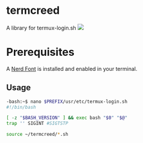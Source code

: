 # termcreed
A library for termux-login.sh
<a href="https://asciinema.org/a/UZPoC6PqFApLTadT1aO8n7ek6" target="_blank"><img src="https://asciinema.org/a/UZPoC6PqFApLTadT1aO8n7ek6.svg" /></a>

# Prerequisites

A <a href="https://www.nerdfonts.com">Nerd Font</a> is installed and enabled in your terminal.

## Usage

```sh
-bash:~$ nano $PREFIX/usr/etc/termux-login.sh
#!/bin/bash

[ -z "$BASH_VERSION" ] && exec bash "$0" "$@"
trap '' SIGINT #SIGTSTP

source ~/termcreed/*.sh

```
